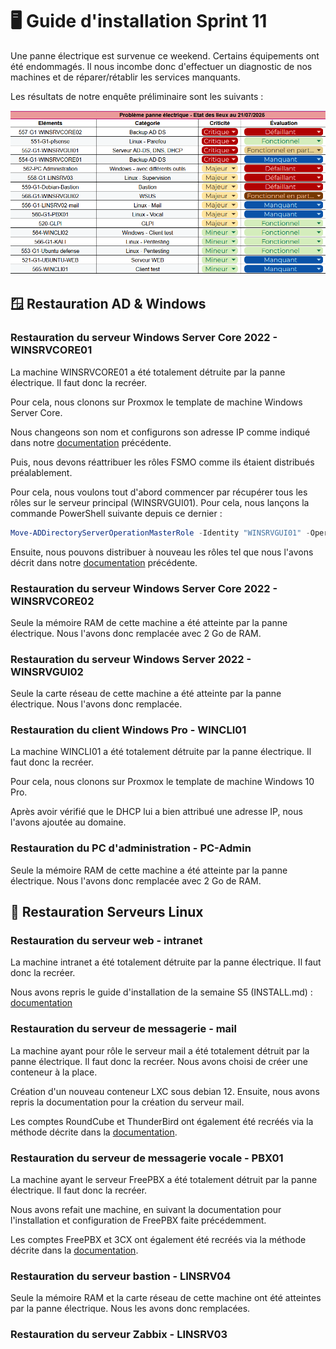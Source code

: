 # 🖥️ Guide d'installation Sprint 11

Une panne électrique est survenue ce weekend. Certains équipements ont été endommagés. Il nous incombe donc d'effectuer un diagnostic de nos machines et de réparer/rétablir les services manquants.

Les résultats de notre enquête préliminaire sont les suivants :

![Résultats PRA](Ressources/PRA.png)

## 🪟 Restauration AD & Windows

### Restauration du serveur Windows Server Core 2022 - WINSRVCORE01

La machine WINSRVCORE01 a été totalement détruite par la panne électrique. Il faut donc la recréer. 

Pour cela, nous clonons sur Proxmox le template de machine Windows Server Core. 

Nous changeons son nom et configurons son adresse IP comme indiqué dans notre [documentation](https://github.com/WildCodeSchool/TSSR-2503-P3-G1-BuildYourInfra-BillU/blob/main/S02_03/S02_03_INSTALL.md) précédente.

Puis, nous devons réattribuer les rôles FSMO comme ils étaient distribués préalablement.

Pour cela, nous voulons tout d'abord commencer par récupérer tous les rôles sur le serveur principal (WINSRVGUI01). Pour cela, nous lançons la commande PowerShell suivante depuis ce dernier :

```powershell
Move-ADDirectoryServerOperationMasterRole -Identity "WINSRVGUI01" -OperationMasterRole 0,1,2,3,4 -Force
```

Ensuite, nous pouvons distribuer à nouveau les rôles tel que nous l'avons décrit dans notre [documentation](https://github.com/WildCodeSchool/TSSR-2503-P3-G1-BuildYourInfra-BillU/blob/main/S07/S07_INSTALL.md) précédente.

### Restauration du serveur Windows Server Core 2022 - WINSRVCORE02

Seule la mémoire RAM de cette machine a été atteinte par la panne électrique. Nous l'avons donc remplacée avec 2 Go de RAM.

### Restauration du serveur Windows Server 2022 - WINSRVGUI02

Seule la carte réseau de cette machine a été atteinte par la panne électrique. Nous l'avons donc remplacée.

### Restauration du client Windows Pro - WINCLI01

La machine WINCLI01 a été totalement détruite par la panne électrique. Il faut donc la recréer. 

Pour cela, nous clonons sur Proxmox le template de machine Windows 10 Pro. 

Après avoir vérifié que le DHCP lui a bien attribué une adresse IP, nous l'avons ajoutée au domaine.

### Restauration du PC d'administration - PC-Admin

Seule la mémoire RAM de cette machine a été atteinte par la panne électrique. Nous l'avons donc remplacée avec 2 Go de RAM.

## 🐧 Restauration Serveurs Linux

### Restauration du serveur web - intranet

La machine intranet a été totalement détruite par la panne électrique. Il faut donc la recréer. 

Nous avons repris le guide d'installation de la semaine S5 (INSTALL.md) : [documentation](https://github.com/WildCodeSchool/TSSR-2503-P3-G1-BuildYourInfra-BillU/blob/main/S05/S05_INSTALL.md)

### Restauration du serveur de messagerie - mail
La machine ayant pour rôle le serveur mail a été totalement détruit par la panne électrique. Il faut donc la recréer. Nous avons choisi de créer une conteneur à la place.

Création d'un nouveau conteneur LXC sous debian 12. Ensuite, nous avons repris la documentation pour la création du serveur mail.

Les comptes RoundCube et ThunderBird ont également été recréés via la méthode décrite dans la [documentation](https://github.com/WildCodeSchool/TSSR-2503-P3-G1-BuildYourInfra-BillU/blob/main/S06/S06_INSTALL.md).

### Restauration du serveur de messagerie vocale - PBX01
La machine ayant le serveur FreePBX a été totalement détruit par la panne électrique. Il faut donc la recréer.

Nous avons refait une machine, en suivant la documentation pour l'installation et configuration de FreePBX faite précédemment.

Les comptes FreePBX et 3CX ont également été recréés via la méthode décrite dans la [documentation](https://github.com/WildCodeSchool/TSSR-2503-P3-G1-BuildYourInfra-BillU/blob/main/S06/S06_INSTALL.md).

### Restauration du serveur bastion - LINSRV04

Seule la mémoire RAM et la carte réseau de cette machine ont été atteintes par la panne électrique. Nous les avons donc remplacées.

### Restauration du serveur Zabbix - LINSRV03
